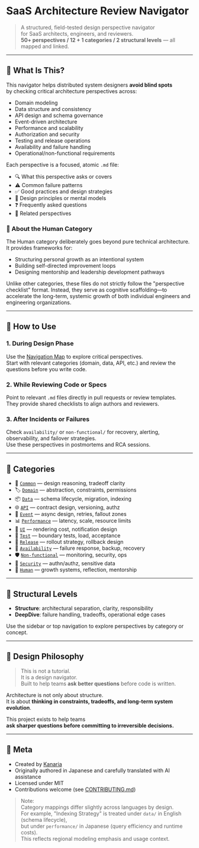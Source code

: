 # SaaS Architecture Review Navigator

> A structured, field-tested design perspective navigator  
> for SaaS architects, engineers, and reviewers.  
> **50+ perspectives / 12 + 1 categories / 2 structural levels** — all mapped and linked.

---

## 🧭 What Is This?

This navigator helps distributed system designers **avoid blind spots**  
by checking critical architecture perspectives across:

- Domain modeling  
- Data structure and consistency  
- API design and schema governance  
- Event-driven architecture  
- Performance and scalability  
- Authorization and security  
- Testing and release operations  
- Availability and failure handling  
- Operational/non-functional requirements

Each perspective is a focused, atomic `.md` file:

- 🔍 What this perspective asks or covers  
- ⚠️ Common failure patterns  
- ✅ Good practices and design strategies  
- 🧠 Design principles or mental models  
- ❓ Frequently asked questions  
- 🔗 Related perspectives

### 🧠 About the Human Category

The Human category deliberately goes beyond pure technical architecture.
It provides frameworks for:

- Structuring personal growth as an intentional system
- Building self-directed improvement loops
- Designing mentorship and leadership development pathways

Unlike other categories, these files do not strictly follow the "perspective checklist" format.
Instead, they serve as cognitive scaffolding—to accelerate the long-term, systemic growth of both individual engineers and engineering organizations.

---

## 🚀 How to Use

### 1. During Design Phase

Use the [Navigation Map](navigation-map.md) to explore critical perspectives.  
Start with relevant categories (domain, data, API, etc.) and review the questions before you write code.

### 2. While Reviewing Code or Specs

Point to relevant `.md` files directly in pull requests or review templates.  
They provide shared checklists to align authors and reviewers.

### 3. After Incidents or Failures

Check `availability/` or `non-functional/` for recovery, alerting, observability, and failover strategies.  
Use these perspectives in postmortems and RCA sessions.

---

## 📂 Categories

- 🧩 [`Common`](categories/common/design-justification.md) — design reasoning, tradeoff clarity  
- 🏷️ [`Domain`](categories/domain/domain-permissions.md) — abstraction, constraints, permissions  
- 📦 [`Data`](categories/data/lifecycle-clarity.md) — schema lifecycle, migration, indexing  
- 🌐 [`API`](categories/api/api-schema-coherence.md) — contract design, versioning, authz  
- 🔁 [`Event`](categories/async/sync-async-alignment.md) — async design, retries, fallout zones  
- 📊 [`Performance`](categories/performance/db-index-optimization.md) — latency, scale, resource limits  
- 🎨 [`UI`](categories/ui/component-reuse-impact.md) — rendering cost, notification design  
- 🧪 [`Test`](categories/test/impact-scope-analysis.md) — boundary tests, load, acceptance  
- 🚀 [`Release`](categories/release/release-strategy-planning.md) — rollout strategy, rollback design  
- 🔰 [`Availability`](categories/availability/failover-design.md) — failure response, backup, recovery  
- 🛡 [`Non-functional`](categories/non-functional/security-risks.md) — monitoring, security, ops  
- 🔐 [`Security`](categories/security/authn-authz-implementation.md) — authn/authz, sensitive data  
- 🧠 [`Human`](categories/human/growth-framework-design.md) — growth systems, reflection, mentorship

---

## 🧩 Structural Levels

- **Structure**: architectural separation, clarity, responsibility  
- **DeepDive**: failure handling, tradeoffs, operational edge cases

Use the sidebar or top navigation to explore perspectives by category or concept.

---

## 🧠 Design Philosophy

> This is not a tutorial.  
> It is a design navigator.  
> Built to help teams **ask better questions** before code is written.

Architecture is not only about structure.  
It is about **thinking in constraints, tradeoffs, and long-term system evolution**.

This project exists to help teams  
**ask sharper questions before committing to irreversible decisions.**

---

## 💬 Meta

- Created by [Kanaria](https://zenn.dev/kanaria007)  
- Originally authored in Japanese and carefully translated with AI assistance  
- Licensed under MIT  
- Contributions welcome (see [CONTRIBUTING.md](contributing.md))

> Note:  
> Category mappings differ slightly across languages by design.  
> For example, "Indexing Strategy" is treated under `data/` in English (schema lifecycle),  
> but under `performance/` in Japanese (query efficiency and runtime costs).  
> This reflects regional modeling emphasis and usage context.

